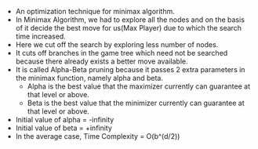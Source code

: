- An optimization technique for minimax algorithm.
- In Minimax Algorithm, we had to explore all the nodes and on the basis of it decide the best move for us(Max Player) due to which the search time increased.
- Here we cut off the search by exploring less number of nodes.
- It cuts off branches in the game tree which need not be searched because there already exists a better move available. 
- It is called Alpha-Beta pruning because it passes 2 extra parameters in the minimax function, namely alpha and beta.
  * Alpha is the best value that the maximizer currently can guarantee at that level or above.
  * Beta is the best value that the minimizer currently can guarantee at that level or above.
- Initial value of alpha = -infinity
- Initial value of beta = +infinity
- In the average case, Time Complexity = O(b^(d/2))
